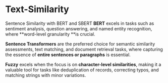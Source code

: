 # Text-Similarity
Sentence Similarity with BERT and SBERT
**BERT** excels in tasks such as sentiment analysis, question answering, and named entity recognition, where **word-level granularity **is crucial.

**Sentence Transformers** are the preferred choice for semantic similarity assessments, text matching, and document retrieval tasks, where capturing the essence of **entire sentences or paragraphs** is essential.

**Fuzzy** excels when the focus is on **character-level similarities**, making it a valuable tool for tasks like deduplication of records, correcting typos, and matching strings with minor variations.
